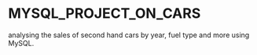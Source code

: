 # MYSQL_PROJECT_ON_CARS
analysing the sales of second hand cars by year, fuel type and more using MySQL.
